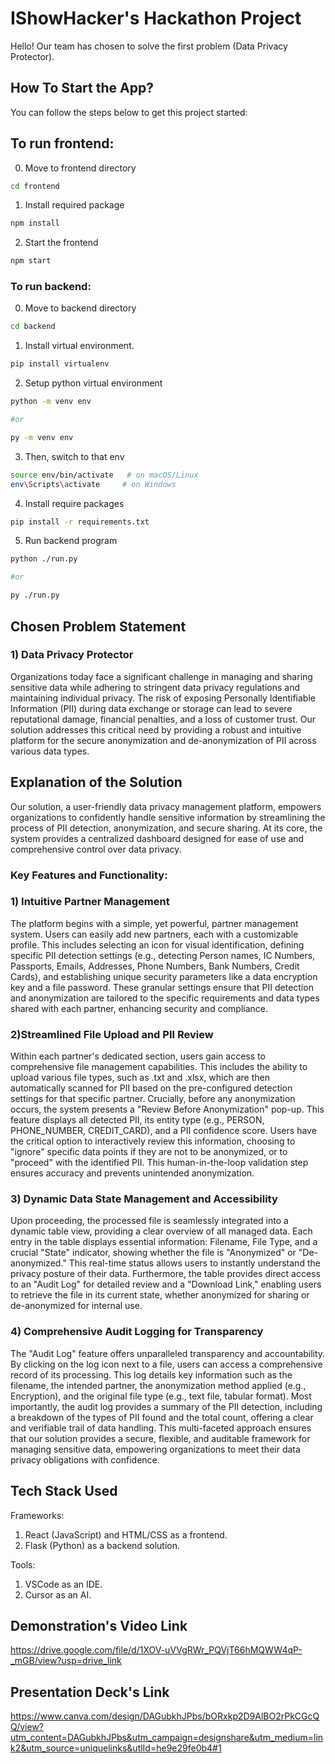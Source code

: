 # IShowHacker's Hackathon Project

Hello! Our team has chosen to solve the first problem (Data Privacy Protector).

## How To Start the App?

You can follow the steps below to get this project started:

## To run frontend:

0) Move to frontend directory
```bash
cd frontend
```

1) Install required package
```bash
npm install
```

2) Start the frontend
```bash
npm start
```

### To run backend:

0) Move to backend directory
```bash
cd backend
```

1) Install virtual environment.
```bash
pip install virtualenv
```

2) Setup python virtual environment
```bash
python -m venv env

#or 

py -m venv env
```

3) Then, switch to that env
```bash
source env/bin/activate   # on macOS/Linux
env\Scripts\activate     # on Windows
```

4) Install require packages
```bash
pip install -r requirements.txt
```

5) Run backend program
```bash
python ./run.py

#or

py ./run.py
```

## Chosen Problem Statement

### 1) Data Privacy Protector

Organizations today face a significant challenge in managing and sharing sensitive data while adhering to stringent data privacy regulations and maintaining individual privacy. The risk of exposing Personally Identifiable Information (PII) during data exchange or storage can lead to severe reputational damage, financial penalties, and a loss of customer trust. Our solution addresses this critical need by providing a robust and intuitive platform for the secure anonymization and de-anonymization of PII across various data types.

## Explanation of the Solution
Our solution, a user-friendly data privacy management platform, empowers organizations to confidently handle sensitive information by streamlining the process of PII detection, anonymization, and secure sharing. At its core, the system provides a centralized dashboard designed for ease of use and comprehensive control over data privacy.

### Key Features and Functionality:

### 1) Intuitive Partner Management
The platform begins with a simple, yet powerful, partner management system. Users can easily add new partners, each with a customizable profile. This includes selecting an icon for visual identification, defining specific PII detection settings (e.g., detecting Person names, IC Numbers, Passports, Emails, Addresses, Phone Numbers, Bank Numbers, Credit Cards), and establishing unique security parameters like a data encryption key and a file password. These granular settings ensure that PII detection and anonymization are tailored to the specific requirements and data types shared with each partner, enhancing security and compliance.

### 2)Streamlined File Upload and PII Review
Within each partner's dedicated section, users gain access to comprehensive file management capabilities. This includes the ability to upload various file types, such as .txt and .xlsx, which are then automatically scanned for PII based on the pre-configured detection settings for that specific partner. Crucially, before any anonymization occurs, the system presents a "Review Before Anonymization" pop-up. This feature displays all detected PII, its entity type (e.g., PERSON, PHONE_NUMBER, CREDIT_CARD), and a PII confidence score. Users have the critical option to interactively review this information, choosing to "ignore" specific data points if they are not to be anonymized, or to "proceed" with the identified PII. This human-in-the-loop validation step ensures accuracy and prevents unintended anonymization.

### 3) Dynamic Data State Management and Accessibility
Upon proceeding, the processed file is seamlessly integrated into a dynamic table view, providing a clear overview of all managed data. Each entry in the table displays essential information: Filename, File Type, and a crucial "State" indicator, showing whether the file is "Anonymized" or "De-anonymized." This real-time status allows users to instantly understand the privacy posture of their data. Furthermore, the table provides direct access to an "Audit Log" for detailed review and a "Download Link," enabling users to retrieve the file in its current state, whether anonymized for sharing or de-anonymized for internal use.

### 4) Comprehensive Audit Logging for Transparency
The "Audit Log" feature offers unparalleled transparency and accountability. By clicking on the log icon next to a file, users can access a comprehensive record of its processing. This log details key information such as the filename, the intended partner, the anonymization method applied (e.g., Encryption), and the original file type (e.g., text file, tabular format). Most importantly, the audit log provides a summary of the PII detection, including a breakdown of the types of PII found and the total count, offering a clear and verifiable trail of data handling.
This multi-faceted approach ensures that our solution provides a secure, flexible, and auditable framework for managing sensitive data, empowering organizations to meet their data privacy obligations with confidence.

## Tech Stack Used

Frameworks:
1) React (JavaScript) and HTML/CSS as a frontend.
2) Flask (Python) as a backend solution.

Tools:
1) VSCode as an IDE.
2) Cursor as an AI.

## Demonstration's Video Link

https://drive.google.com/file/d/1XOV-uVVgRWr_PQVjT66hMQWW4qP-_mGB/view?usp=drive_link

## Presentation Deck's Link

https://www.canva.com/design/DAGubkhJPbs/bORxkp2D9AlBO2rPkCGcQQ/view?utm_content=DAGubkhJPbs&utm_campaign=designshare&utm_medium=link2&utm_source=uniquelinks&utlId=he9e29fe0b4#1


